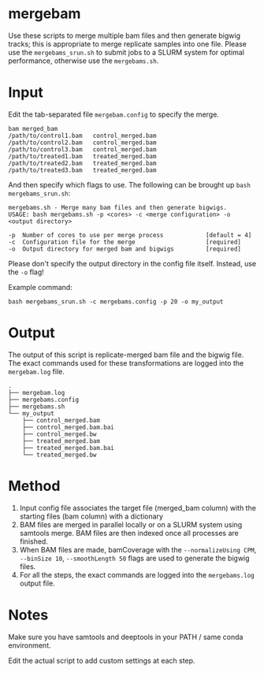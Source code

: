 # mergebam

Use these scripts to merge multiple bam files and then generate bigwig tracks; this is appropriate to merge replicate samples into one file. Please use the `mergebams_srun.sh` to submit jobs to a SLURM system for optimal performance, otherwise use the `mergebams.sh`. 

# Input

Edit the tab-separated file `mergebam.config` to specify the merge.

```
bam merged_bam
/path/to/control1.bam   control_merged.bam
/path/to/control2.bam   control_merged.bam
/path/to/control3.bam   control_merged.bam
/path/to/treated1.bam   treated_merged.bam
/path/to/treated2.bam   treated_merged.bam
/path/to/treated3.bam   treated_merged.bam
```

And then specify which flags to use. The following can be brought up `bash mergebams_srun.sh`:

```
mergebams.sh - Merge many bam files and then generate bigwigs.
USAGE: bash mergebams.sh -p <cores> -c <merge configuration> -o <output directory>

-p  Number of cores to use per merge process            [default = 4]
-c  Configuration file for the merge                    [required]
-o  Output directory for merged bam and bigwigs         [required]
```

Please don't specify the output directory in the config file itself. Instead, use the `-o` flag!

Example command:

```
bash mergebams_srun.sh -c mergebams.config -p 20 -o my_output
```

# Output

The output of this script is replicate-merged bam file and the bigwig file. The exact commands used for these transformations are logged into the `mergebam.log` file.

```
.
├── mergebam.log
├── mergebams.config
├── mergebams.sh
└── my_output
    ├── control_merged.bam
    ├── control_merged.bam.bai
    ├── control_merged.bw
    ├── treated_merged.bam
    ├── treated_merged.bam.bai
    └── treated_merged.bw
```

# Method

1. Input config file associates the target file (merged_bam column) with the starting files (bam column) with a dictionary
2. BAM files are merged in parallel locally or on a SLURM system using samtools merge. BAM files are then indexed once all processes are finished.
3. When BAM files are made, bamCoverage with the `--normalizeUsing CPM`, `--binSize 10`, `--smoothLength 50` flags are used to generate the bigwig files.
4. For all the steps, the exact commands are logged into the `mergebams.log` output file.

# Notes

Make sure you have samtools and deeptools in your PATH / same conda environment. 

Edit the actual script to add custom settings at each step.